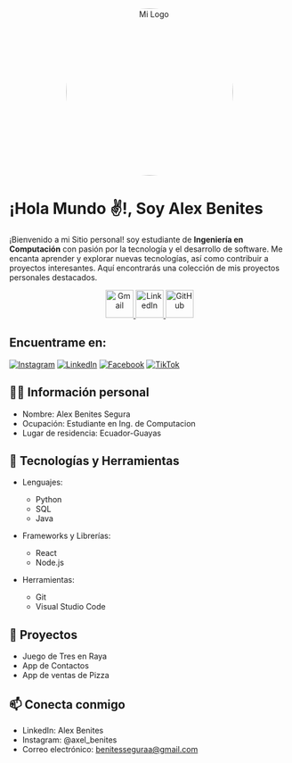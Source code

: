 
<div align="center">
  <img src="https://i.imgur.com/lBfWk5b.jpg" alt="Mi Logo" width="300" style="border-radius: 50%;"/>
</div>

# ¡Hola Mundo ✌!, Soy Alex Benites 

¡Bienvenido a mi Sitio personal! soy estudiante de **Ingeniería en Computación** con pasión por la tecnología y el desarrollo de software. Me encanta aprender y explorar nuevas tecnologías, así como contribuir a proyectos interesantes. Aquí encontrarás una colección de mis proyectos personales destacados.

<div align="center">
  <a href="mailto:tu-correo@gmail.com" target="_blank">
    <img src="https://img.icons8.com/color/48/000000/gmail.png" alt="Gmail" width="50"/>
  </a>
  <a href="https://www.linkedin.com/in/tu-perfil" target="_blank">
    <img src="https://img.icons8.com/color/48/000000/linkedin.png" alt="LinkedIn" width="50"/>
  </a>
  <a href="https://github.com/tu-usuario" target="_blank">
    <img src="https://img.icons8.com/color/48/000000/github.png" alt="GitHub" width="50"/>
  </a>
</div>

## Encuentrame en:
[![Instagram](https://img.shields.io/badge/Instagram-@axel_benites-E4405F?style=for-the-badge&logo=instagram&logoColor=white&labelColor=101010)](https://instagram.com/axel_benites)
[![LinkedIn](https://img.shields.io/badge/LinkedIn-Alex_Benites-0077B5?style=for-the-badge&logo=linkedin&logoColor=white&labelColor=101010)](https://www.linkedin.com/in/alexbenites)
[![Facebook](https://img.shields.io/badge/Facebook-@Alex_Benites-1877F2?style=for-the-badge&logo=facebook&logoColor=white&labelColor=101010)](https://facebook.com/Alex_Benites)
[![TikTok](https://img.shields.io/badge/TikTok-@alexbenites3-69C9D0?style=for-the-badge&logo=tiktok&logoColor=white&labelColor=101010)](https://tiktok.com/@alexbenites3)


## 🧑‍💻 Información personal 
* Nombre: Alex Benites Segura
* Ocupación: Estudiante en Ing. de Computacion
* Lugar de residencia: Ecuador-Guayas

## 🔧 Tecnologías y Herramientas

- Lenguajes: 
  - Python
  - SQL
  - Java

- Frameworks y Librerías:
  - React
  - Node.js

- Herramientas:
  - Git
  - Visual Studio Code
  
## 🌟 Proyectos 
* Juego de Tres en Raya
* App de Contactos
* App de ventas de Pizza

## 📫 Conecta conmigo

- LinkedIn: Alex Benites 
- Instagram: @axel_benites
- Correo electrónico: benitesseguraa@gmail.com
